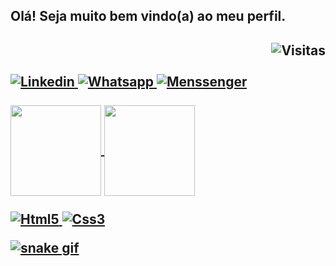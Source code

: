 <h2>Olá! Seja muito bem vindo(a) ao meu perfil.<h2>
  
<div align=right>
  <img src="https://api.visitorbadge.io/api/VisitorHit?user=luizfelipe9627&repo=github-visitors-badge&countColor=%230077B5" title="Visitas ao perfil" alt="Visitas">
</div>
  
<br>
  
<div> 
  <a href="https://linkedin.com/in/luizfelipe9627/" title="Linkedin do Luiz Felipe">
    <img src="https://img.shields.io/badge/-LinkedIn-%230077B5?style=for-the-badge&logo=linkedin&logoColor=white" alt="Linkedin"/>
  </a>
  <a href="https://api.whatsapp.com/send?phone=5511952353969/" title="Whatsapp do Luiz Felipe">
    <img src="https://img.shields.io/badge/-WhatsApp-25D366?style=for-the-badge&logo=whatsapp&logoColor=white" alt="Whatsapp"/>
  </a>
  <a href="https://m.me/luizfelipe.9627/" title="Messenger do Luiz Felipe">
    <img src="https://img.shields.io/badge/-Messenger-00B2FF?style=for-the-badge&logo=messenger&logoColor=white" alt="Menssenger"/>
  </a>
</div>
  
<br>

<div>
  <a href="https://github.com/luizfelipe9627">
  <img height="145em"   align="center" src="https://github-readme-stats.vercel.app/api?username=luizfelipe9627&show_icons=true&theme=react&include_all_commits=true&count_private=true"/>
  <img height="145em"  align="center" src="https://github-readme-stats.vercel.app/api/top-langs/?username=luizfelipe9627&layout=compact&langs_count=7&theme=react" />
</div>


<div  align="left"> 
  <div style="display: inline_block"><br>
  <img src="https://img.shields.io/badge/HTML5-E34F26?style=for-the-badge&logo=html5&logoColor=white" alt="Html5"/>
  <img src="https://img.shields.io/badge/CSS3-1572B6?style=for-the-badge&logo=css3&logoColor=white" alt="Css3"/>
</div>
  
![snake gif](https://github.com/luizfelipe9627/luizfelipe9627/blob/output/github-contribution-grid-snake.svg)

  
